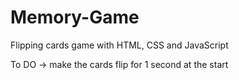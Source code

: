 # Memory-Game
Flipping cards game with HTML, CSS and JavaScript

To DO -> make the cards flip for 1 second at the start 
